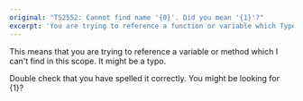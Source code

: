 ```yaml
---
original: "TS2552: Cannot find name '{0}'. Did you mean '{1}'?"
excerpt: 'You are trying to reference a function or variable which Typescript cannot find within the scope.'
---
```


This means that you are trying to reference a variable or method which I can't find in this scope. It might be a typo.

Double check that you have spelled it correctly. You might be looking for {1}?

